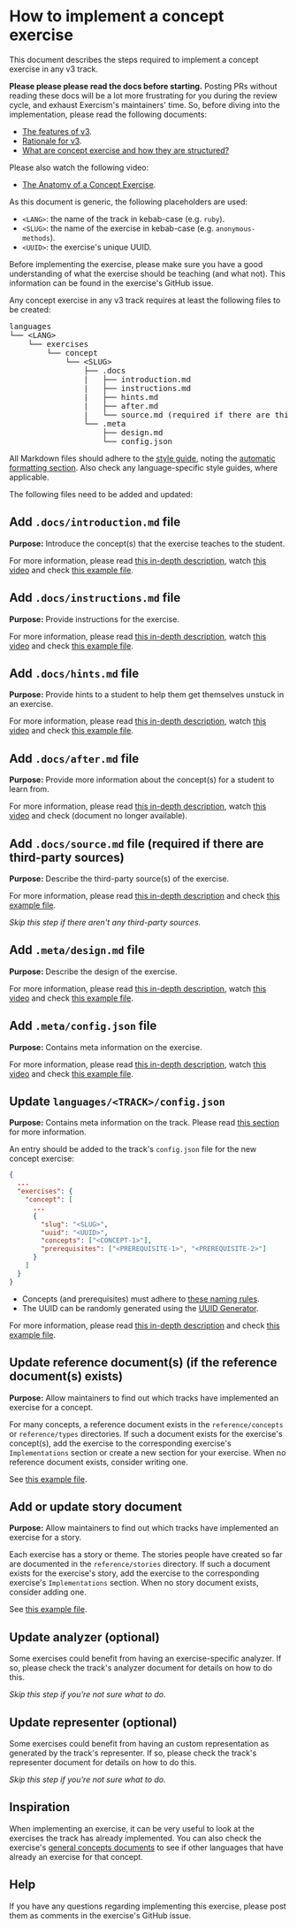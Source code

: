 # How to implement a concept exercise

This document describes the steps required to implement a concept exercise in any v3 track.

**Please please please read the docs before starting.** Posting PRs without reading these docs will be a lot more frustrating for you during the review cycle, and exhaust Exercism's maintainers' time. So, before diving into the implementation, please read the following documents:

- [The features of v3][features-of-v3].
- [Rationale for v3][rationale-for-v3].
- [What are concept exercise and how they are structured?][concept-exercises]

Please also watch the following video:

- [The Anatomy of a Concept Exercise][anatomy-of-a-concept-exercise].

As this document is generic, the following placeholders are used:

- `<LANG>`: the name of the track in kebab-case (e.g. `ruby`).
- `<SLUG>`: the name of the exercise in kebab-case (e.g. `anonymous-methods`).
- `<UUID>`: the exercise's unique UUID.

Before implementing the exercise, please make sure you have a good understanding of what the exercise should be teaching (and what not). This information can be found in the exercise's GitHub issue.

Any concept exercise in any v3 track requires at least the following files to be created:

<pre>
languages
└── &lt;LANG&gt;
    └── exercises
        └── concept
            └── &lt;SLUG&gt;
                ├── .docs
                |   ├── introduction.md
                |   ├── instructions.md
                |   ├── hints.md
                |   ├── after.md
                |   └── source.md (required if there are third-party sources)
                └── .meta
                    ├── design.md
                    └── config.json
</pre>

All Markdown files should adhere to the [style guide][style-guide], noting the [automatic formatting section][style-guide-auto-formatting]. Also check any language-specific style guides, where applicable.

The following files need to be added and updated:

## Add `.docs/introduction.md` file

**Purpose:** Introduce the concept(s) that the exercise teaches to the student.

For more information, please read [this in-depth description][docs-introduction.md], watch [this video][video-docs-introduction.md] and check [this example file][example-docs-introduction.md].

## Add `.docs/instructions.md` file

**Purpose:** Provide instructions for the exercise.

For more information, please read [this in-depth description][docs-instructions.md], watch [this video][video-docs-instructions.md] and check [this example file][example-docs-instructions.md].

## Add `.docs/hints.md` file

**Purpose:** Provide hints to a student to help them get themselves unstuck in an exercise.

For more information, please read [this in-depth description][docs-hints.md], watch [this video][video-docs-hints.md] and check [this example file][example-docs-hints.md].

## Add `.docs/after.md` file

**Purpose:** Provide more information about the concept(s) for a student to learn from.

For more information, please read [this in-depth description][docs-after.md], watch [this video][video-docs-after.md] and check (document no longer available).

## Add `.docs/source.md` file (required if there are third-party sources)

**Purpose:** Describe the third-party source(s) of the exercise.

For more information, please read [this in-depth description][docs-source.md] and check [this example file][example-docs-source.md].

_Skip this step if there aren't any third-party sources._

## Add `.meta/design.md` file

**Purpose:** Describe the design of the exercise.

For more information, please read [this in-depth description][meta-design.md], watch [this video][video-meta-design.md] and check [this example file][example-meta-design.md].

## Add `.meta/config.json` file

**Purpose:** Contains meta information on the exercise.

For more information, please read [this in-depth description][meta-config.json], watch [this video][video-meta-config.json] and check [this example file][example-meta-config.json].

## Update `languages/<TRACK>/config.json`

**Purpose:** Contains meta information on the track. Please read [this section][config.json] for more information.

An entry should be added to the track's `config.json` file for the new concept exercise:

```json
{
  ...
  "exercises": {
    "concept": [
      ...
      {
        "slug": "<SLUG>",
        "uuid": "<UUID>",
        "concepts": ["<CONCEPT-1>"],
        "prerequisites": ["<PREREQUISITE-1>", "<PREREQUISITE-2>"]
      }
    ]
  }
}
```

- Concepts (and prerequisites) must adhere to [these naming rules][determining-concepts-naming].
- The UUID can be randomly generated using the [UUID Generator][uuid-gen].

For more information, please read [this in-depth description][config.json] and check [this example file][example-config.json].

## Update reference document(s) (if the reference document(s) exists)

**Purpose:** Allow maintainers to find out which tracks have implemented an exercise for a concept.

For many concepts, a reference document exists in the `reference/concepts` or `reference/types` directories. If such a document exists for the exercise's concept(s), add the exercise to the corresponding exercise's `Implementations` section or create a new section for your exercise. When no reference document exists, consider writing one.

See [this example file][example-reference-document-implementations].

## Add or update story document

**Purpose:** Allow maintainers to find out which tracks have implemented an exercise for a story.

Each exercise has a story or theme. The stories people have created so far are documented in the `reference/stories` directory. If such a document exists for the exercise's story, add the exercise to the corresponding exercise's `Implementations` section. When no story document exists, consider adding one.

See [this example file][example-story-document-implementations].

## Update analyzer (optional)

Some exercises could benefit from having an exercise-specific analyzer. If so, please check the track's analyzer document for details on how to do this.

_Skip this step if you're not sure what to do._

## Update representer (optional)

Some exercises could benefit from having an custom representation as generated by the track's representer. If so, please check the track's representer document for details on how to do this.

_Skip this step if you're not sure what to do._

## Inspiration

When implementing an exercise, it can be very useful to look at the exercises the track has already implemented. You can also check the exercise's [general concepts documents][reference] to see if other languages that have already an exercise for that concept.

## Help

If you have any questions regarding implementing this exercise, please post them as comments in the exercise's GitHub issue.

[concept-exercises]: ../concept-exercises.md
[rationale-for-v3]: ../rationale-for-v3.md
[features-of-v3]: ../features-of-v3.md
[anatomy-of-a-concept-exercise]: https://www.youtube.com/watch?v=gkbBqd7hPrA
[reference]: ../../reference/concepts/README.md
[docs-introduction.md]: ../concept-exercises.md#docsintroductionmd
[docs-instructions.md]: ../concept-exercises.md#docsinstructionsmd
[docs-hints.md]: ../concept-exercises.md#docshintsmd
[docs-after.md]: ../concept-exercises.md#docsaftermd
[docs-source.md]: ../concept-exercises.md#docssourcemd-required-if-there-are-third-party-sources
[meta-design.md]: ../concept-exercises.md#metadesignmd
[meta-config.json]: ../concept-exercises.md#metaconfigjson
[config.json]: ../concept-exercises.md#configjson
[example-docs-introduction.md]: ../../languages/csharp/exercises/concept/log-levels/.docs/introduction.md
[example-docs-instructions.md]: ../../languages/csharp/exercises/concept/interest-is-interesting/.docs/instructions.md
[example-docs-hints.md]: ../../languages/csharp/exercises/concept/interest-is-interesting/.docs/hints.md
[example-docs-source.md]: ../../languages/julia/exercises/concept/encounters/.docs/source.md
[example-meta-design.md]: ../../languages/csharp/exercises/concept/cars-assemble/.meta/design.md
[example-meta-config.json]: ../../languages/csharp/exercises/concept/flag-enums/.meta/config.json
[example-config.json]: ../../languages/csharp/config.json
[example-reference-document-implementations]: ../../reference/types/string.md#exercises
[example-story-document-implementations]: ../../reference/stories/basics.lasagna.md#implementation
[video-docs-introduction.md]: https://www.youtube.com/watch?v=gkbBqd7hPrA&t=77
[video-docs-instructions.md]: https://www.youtube.com/watch?v=gkbBqd7hPrA&t=309
[video-docs-hints.md]: https://www.youtube.com/watch?v=gkbBqd7hPrA&t=482
[video-docs-after.md]: https://www.youtube.com/watch?v=gkbBqd7hPrA&t=596
[video-meta-design.md]: https://www.youtube.com/watch?v=gkbBqd7hPrA&t=870
[video-meta-config.json]: https://www.youtube.com/watch?v=gkbBqd7hPrA&t=1037
[style-guide]: ./style-guide.md
[style-guide-auto-formatting]: ./style-guide.md#auto-formatting
[determining-concepts-naming]: ./determining-concepts.md#naming-concepts
[uuid-gen]: https://www.uuidgenerator.net/version4
